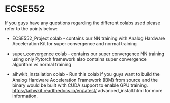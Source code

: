 # ECSE552

If you guys have any questions regarding the different colabs used please refer to the
points below:

- ECSE552_Project colab - contains our NN training with Analog Hardware Acceleration
Kit for super convergence and normal training

- super_convergence colab - contains our super convergence NN training using only
Pytorch framework also contains super convergence algorithm vs normal training

- aihwkit_installation colab - Run this colab if you guys want to build the Analog
Hardware Acceleration Framework (IBM) from source and the binary would be built with
CUDA support to enable GPU training. https://aihwkit.readthedocs.io/en/latest/
advanced_install.html for more information.
